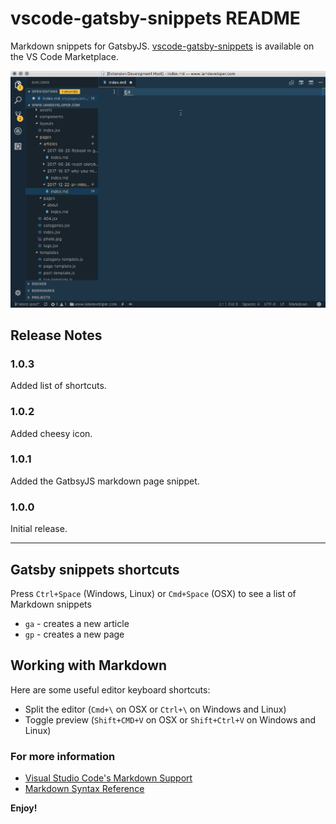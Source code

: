 # vscode-gatsby-snippets README

Markdown snippets for GatsbyJS. [vscode-gatsby-snippets](https://marketplace.visualstudio.com/items?itemName=nickytonline.vscode-gatsby-snippets) is available on the VS Code Marketplace.

![Gatsby JS snippets in action](images/snippet-in-action.gif)

## Release Notes

### 1.0.3

Added list of shortcuts.

### 1.0.2

Added cheesy icon.

### 1.0.1

Added the GatbsyJS markdown page snippet.

### 1.0.0

Initial release.

---

## Gatsby snippets shortcuts

Press `Ctrl+Space` (Windows, Linux) or `Cmd+Space` (OSX) to see a list of Markdown snippets

- `ga` - creates a new article
- `gp` - creates a new page

## Working with Markdown

Here are some useful editor keyboard shortcuts:

- Split the editor (`Cmd+\` on OSX or `Ctrl+\` on Windows and Linux)
- Toggle preview (`Shift+CMD+V` on OSX or `Shift+Ctrl+V` on Windows and Linux)

### For more information

- [Visual Studio Code's Markdown Support](http://code.visualstudio.com/docs/languages/markdown)
- [Markdown Syntax Reference](https://help.github.com/articles/markdown-basics/)

**Enjoy!**
